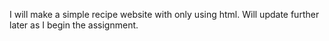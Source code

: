 I will make a simple recipe website with only using html. Will update further later as I begin the assignment.